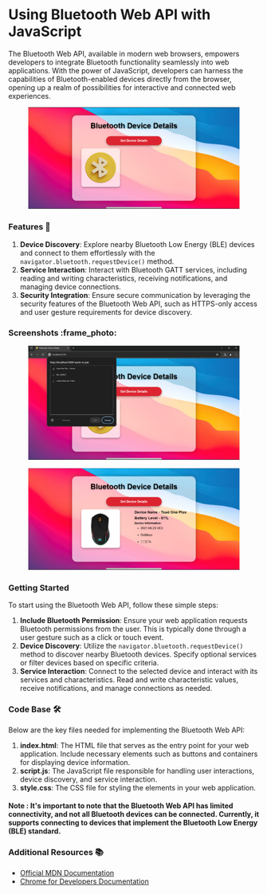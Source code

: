 

# Using Bluetooth Web API with JavaScript

The Bluetooth Web API, available in modern web browsers, empowers developers to integrate Bluetooth functionality seamlessly into web applications. With the power of JavaScript, developers can harness the capabilities of Bluetooth-enabled devices directly from the browser, opening up a realm of possibilities for interactive and connected web experiences.

<figure><img src=".gitbook/assets/Screenshot 2024-05-15 150130.png" alt=""><figcaption></figcaption></figure>

### **Features 🚀**

1. **Device Discovery**: Explore nearby Bluetooth Low Energy (BLE) devices and connect to them effortlessly with the `navigator.bluetooth.requestDevice()` method.
2. **Service Interaction**: Interact with Bluetooth GATT services, including reading and writing characteristics, receiving notifications, and managing device connections.
3. **Security Integration**: Ensure secure communication by leveraging the security features of the Bluetooth Web API, such as HTTPS-only access and user gesture requirements for device discovery.

### Screenshots :frame\_photo:

<figure><img src=".gitbook/assets/Screenshot 2024-05-15 150151.png" alt=""><figcaption></figcaption></figure>

<figure><img src=".gitbook/assets/Screenshot 2024-05-15 150103.png" alt=""><figcaption></figcaption></figure>

### **Getting Started**

To start using the Bluetooth Web API, follow these simple steps:

1. **Include Bluetooth Permission**: Ensure your web application requests Bluetooth permissions from the user. This is typically done through a user gesture such as a click or touch event.
2. **Device Discovery**: Utilize the `navigator.bluetooth.requestDevice()` method to discover nearby Bluetooth devices. Specify optional services or filter devices based on specific criteria.
3. **Service Interaction**: Connect to the selected device and interact with its services and characteristics. Read and write characteristic values, receive notifications, and manage connections as needed.

### **Code Base 🛠️**

Below are the key files needed for implementing the Bluetooth Web API:

1. **index.html**: The HTML file that serves as the entry point for your web application. Include necessary elements such as buttons and containers for displaying device information.
2. **script.js**: The JavaScript file responsible for handling user interactions, device discovery, and service interaction.
3. **style.css**: The CSS file for styling the elements in your web application.

#### Note :  It's important to note that the Bluetooth Web API has limited connectivity, and not all Bluetooth devices can be connected. Currently, it supports connecting to devices that implement the Bluetooth Low Energy (BLE) standard.

### **Additional Resources 📚**

* [Official MDN Documentation](https://developer.mozilla.org/en-US/docs/Web/API/Web\_Bluetooth\_API)
* [Chrome for Developers Documentation](https://developer.chrome.com/docs/capabilities/bluetooth)

